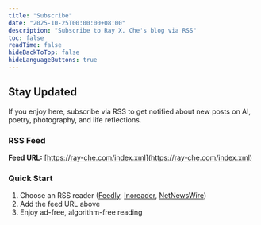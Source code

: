 ```yaml
---
title: "Subscribe"
date: "2025-10-25T00:00:00+08:00"
description: "Subscribe to Ray X. Che's blog via RSS"
toc: false
readTime: false
hideBackToTop: false
hideLanguageButtons: true
---
```


## Stay Updated

If you enjoy here, subscribe via RSS to get notified about new posts on AI, poetry, photography, and life reflections.

### RSS Feed

**Feed URL:** [https://ray-che.com/index.xml](https://ray-che.com/index.xml)

### Quick Start

1. Choose an RSS reader ([Feedly](https://feedly.com/), [Inoreader](https://www.inoreader.com/), [NetNewsWire](https://netnewswire.com/))
2. Add the feed URL above
3. Enjoy ad-free, algorithm-free reading
